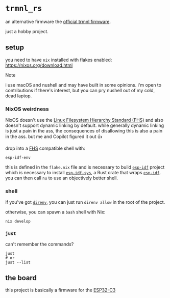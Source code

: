 # `trmnl_rs`

an alternative firmware the [official trmnl firmware](https://github.com/usetrmnl/firmware).

just a hobby project.

## setup

you need to have `nix` installed with flakes enabled: https://nixos.org/download.html

> [!NOTE]
> i use macOS and nushell and may have built in some opinions.
> i'm open to contributions if there's interest,
> but you can pry nushell out of my cold, dead laptop.

### NixOS weirdness

NixOS doesn't use the [Linux Filesystem Hierarchy Standard (FHS)]
and also doesn't support dynamic linking by default.
while generally dynamic linking is just a pain in the ass,
the consequences of disallowing this is also a pain in the ass.
but me and Copilot figured it out 👍

drop into a [FHS] compatible shell with:

```nu
esp-idf-env
```

this is defined in the `flake.nix` file and is necessary
to build [`esp-idf`] project which is necessary
to install [`esp-idf-sys`], a Rust crate that wraps [`esp-idf`].
you can then call `nu` to use an objectively better shell.

### shell

if you've got [`direnv`](https://direnv.net/),
you can just run `direnv allow` in the root of the project.

otherwise, you can spawn a `bash` shell with Nix:

```nu
nix develop
```

### `just`

can't remember the commands?

```nu
just
# or
just --list
```

## the board

this project is basically a firmware for the [ESP32-C3]

[ESP32-C3]: https://www.espressif.com/sites/default/files/documentation/esp32-c3_datasheet_en.pdf
[Linux Filesystem Hierarchy Standard (FHS)]: https://en.wikipedia.org/wiki/Filesystem_Hierarchy_Standard
[FHS]: https://en.wikipedia.org/wiki/Filesystem_Hierarchy_Standard
[`esp-idf`]: https://github.com/espressif/esp-idf
[`esp-idf-sys`]: https://github.com/esp-rs/esp-idf-sys
